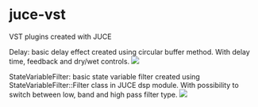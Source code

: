 # juce-vst
VST plugins created with JUCE

Delay: basic delay effect created using circular buffer method. With delay time, feedback and dry/wet controls.
<img src="delay.png" />


StateVariableFilter: basic state variable filter created using StateVariableFilter::Filter class in JUCE dsp module. With possibility to switch between low, band and high pass filter type.
<img src="StateVariableFilter.png" />
